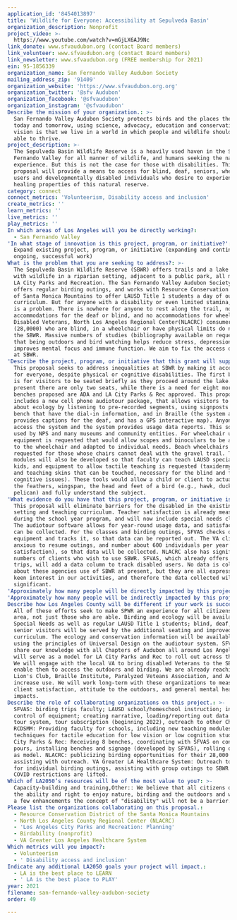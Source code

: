 ```yaml
---
application_id: '8454013897'
title: 'Wildlife for Everyone: Accessibility at Sepulveda Basin'
organization_description: Nonprofit
project_video: >-
  https://www.youtube.com/watch?v=mGjLX6AJ9Nc
link_donate: www.sfvaudubon.org (contact Board members)
link_volunteer: www.sfvaudubon.org (contact Board members)
link_newsletter: www.sfvaudubon.org (FREE membership for 2021)
ein: 95-1856339
organization_name: San Fernando Valley Audubon Society
mailing_address_zip: '91409'
organization_website: 'https://www.sfvaudubon.org.org'
organization_twitter: '@sfv Audubon'
organization_facebook: '@sfvaudubon'
organization_instagram: '@sfvaudubon'
Describe the mission of your organization.: >-
  San Fernando Valley Audubon Society protects birds and the places they need,
  today and tomorrow, using science, advocacy, education and conservation. Our
  vision is that we live in a world in which people and wildlife should both be
  able to thrive.
project_description: >-
  The Sepulveda Basin Wildlife Reserve is a heavily used haven in the San
  Fernando Valley for all manner of wildlife, and humans seeking the nature
  experience. But this is not the case for those with disabilities. This
  proposal will provide a means to access for blind, deaf, seniors, wheelchair
  users and developmentally disabled individuals who desire to experience the
  healing properties of this natural reserve.
category: connect
connect_metrics: 'Volunteerism, Disability access and inclusion'
create_metrics: ''
learn_metrics: ''
live_metrics: ''
play_metrics: ''
In which areas of Los Angeles will you be directly working?:
  - San Fernando Valley
'In what stage of innovation is this project, program, or initiative?': >-
  Expand existing project, program, or initiative (expanding and continuing
  ongoing, successful work)
What is the problem that you are seeking to address?: >-
  The Sepulveda Basin Wildlife Reserve (SBWR) offers trails and a lake teeming
  with wildlife in a riparian setting, adjacent to a public park, all managed by
  LA City Parks and Recreation. The San Fernando Valley Audubon Society (SFVAS)
  offers regular birding outings, and works with Resource Conservation District
  of Santa Monica Mountains to offer LAUSD Title 1 students a day of outdoor
  curriculum. But for anyone with a disability or even limited stamina, the site
  is a problem. There is nowhere for anyone to rest along the trail, no
  accommodations for the deaf or blind, and no accommodations for wheelchairs.
  Disabled Veterans, North Los Angeles Regional Center(NLACRC) consumers
  (28,0000) who are blind, in a wheelchair or have physical limits do not use
  the SBWR. Massive numbers of studies (bibliography available on request) show
  that being outdoors and bird watching helps reduce stress, depression,
  improves mental focus and immune function. We aim to fix the access deficits
  at SBWR.
'Describe the project, program, or initiative that this grant will support to address the problem identified.': >-
  This proposal seeks to address inequalities at SBWR by making it accessible
  for everyone, despite physical or cognitive disabilities. The first basic need
  is for visitors to be seated briefly as they proceed around the lake. At
  present there are only two seats, while there is a need for eight more. The
  benches proposed are ADA and LA City Parks & Rec approved. This proposal also
  includes a new cell phone audiotour package, that allows visitors to learn
  about ecology by listening to pre-recorded segments, using signposts at each
  bench that have the dial-in information, and in Braille (the system also
  provides captions for the deaf, and has a GPS interactive map). Anyone can
  access the system and the system provides usage data reports. This software is
  used by NPS and many museums and community entities. For wheelchair users,
  equipment is requested that would allow scopes and binoculars to be attached
  to the wheelchair and adapted to individual needs. Beach wheelchairs are also
  requested for those whose chairs cannot deal with the gravel trail. Teaching
  modules will also be developed so that faculty can teach LAUSD special needs
  kids, and equipment to allow tactile teaching is requested (taxidermy birds
  and teaching skins that can be touched, necessary for the blind and for
  cognitive issues). These tools would allow a child or client to actually touch
  the feathers, wingspan, the head and feet of a bird (e.g., hawk, duck,
  pelican) and fully understand the subject.
'What evidence do you have that this project, program, or initiative is or will be successful, and how will you define and measure success?': >-
  This proposal will eliminate barriers for the disabled in the existing SBWR
  setting and teaching curriculum. Teacher satisfaction is already measured
  during the school year program, and will now include special needs classes.
  The audiotour software allows for year-round usage data, and satisfaction data
  can be collected. For the classes and birding outings, SFVAS checks out
  equipment and tracks it, so that data can be reported out. The VA clinics are
  anxious to resume outings, and number about 600 individuals per year (with
  satisfaction), so that data will be collected. NLACRC also has significant
  numbers of clients who wish to use SBWR. SFVAS, which already offers birding
  trips, will add a data column to track disabled users. No data is collected
  about these agencies use of SBWR at present, but they are all expressing a
  keen interest in our activities, and therefore the data collected will be
  significant.
'Approximately how many people will be directly impacted by this project, program, or initiative?': '75'
'Approximately how many people will be indirectly impacted by this project, program, or initiative?': '3500'
Describe how Los Angeles County will be different if your work is successful.: >-
  All of these efforts seek to make SPWR an experience for all citizens in our
  area, not just those who are able. Birding and ecology will be available to
  Special Needs as well as regular LAUSD Title 1 students; blind, deaf, and
  senior visitors will be served by the additional seating and improved
  curriculum. The ecology and conservation information will be available to all
  using the principles of Universal Design on the audiotour system. SFVAS will
  share our knowledge with all Chapters of Audubon all around Los Angeles, and
  will serve as a model for LA City Parks and Rec to roll out across the City.
  We will engage with the local VA to bring disabled Veterans to the SBWR and
  enable them to access the outdoors and birding. We are already reaching to
  Lion's Club, Braille Institute, Paralyzed Veteans Association, and AARP, to
  increase use. We will work long-term with these organizations to measure
  client satisfaction, attitude to the outdoors, and general mental health
  impacts.
Describe the role of collaborating organizations on this project.: >-
  SFVAS: birding trips faculty; LAUSD school/homeschool instruction; inventory
  control of equipment; creating narrative, loading/reporting out data of audio
  tour system, tour subscription (beginning 2022), outreach to other Chapters.
  RCDSMM: Providing faculty for schools, including new teaching modules, and
  techniques for tactile education for low vision or low cognition students. LA
  City Parks & Rec: Receiving 8 benches, coordinating with SFVAS on concrete
  pours, installing benches and signage (developed by SFVAS), rolling out SBWR
  as model. NLACRC: publicizing birding opportunities for their 28,000 clients,
  assisting with outreach. VA Greater LA Healthcare System: Outreach to Veterans
  for individual birding outings, assisting with group outings to SBWR once
  COVID restrictions are lifted.
Which of LA2050’s resources will be of the most value to you?: >-
  Capacity-building and training,Other:: We believe that all citizens of LA have
  the ability and right to enjoy nature, birding and the outdoors and with just
  a few enhancements the concept of "disability" will not be a barrier.
Please list the organizations collaborating on this proposal.:
  - Resource Conservation District of the Santa Monica Mountains
  - North Los Angeles County Regional Center (NLACRC)
  - 'Los Angeles City Parks and Recreation: Planning'
  - Birdability (nonprofit)
  - VA Greater Los Angeles Healthcare System
Which metrics will you impact?:
  - Volunteerism
  - ' Disability access and inclusion'
Indicate any additional LA2050 goals your project will impact.:
  - LA is the best place to LEARN
  - ' LA is the best place to PLAY'
year: 2021
filename: san-fernando-valley-audubon-society
order: 49

---
```

